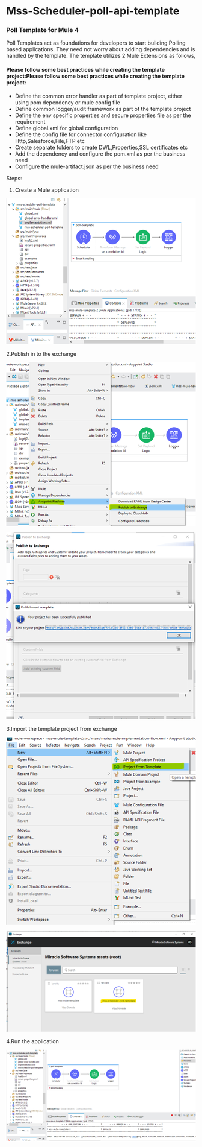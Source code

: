 # Mss-Scheduler-poll-api-template

### Poll Template for Mule 4

Poll Templates act as foundations for developers to start building Polling based applications. They need not worry about adding dependencies and is handled by the template. The template utilizes 2 Mule Extensions as follows,

#### Please follow some best practices while creating the template project:Please follow some best practices while creating the template project:

- Define the common error handler as part of template project, either using pom dependency or mule config file
- Define common logger/audit framework as part of the template project
- Define the env specific properties and secure properties file as per the requirement
- Define global.xml for global configuration
- Define the config file for connector configuration like Http,Salesforce,File,FTP etc
- Create separate folders to create DWL,Properties,SSL certificates etc
- Add the dependency and configure the pom.xml as per the business need
- Configure the mule-artifact.json as per the business need


Steps:

1. Create a Mule application

![](images/1.png)



2.Publish in to the exchange

![](images/2.png)

![](images/3-1.png)


3.Import the template project from exchange

![](images/4-1.png)

![](images/3.png)

4.Run the application

![](images/4.png)

